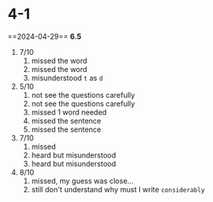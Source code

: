 # 4-1

==2024-04-29== **6.5**
1. 7/10 
	1. missed the word
	2. missed the word
	3. misunderstood `t` as `d`
2. 5/10 
	1. not see the questions carefully
	2. not see the questions carefully
	3. missed 1 word needed
	4. missed the sentence
	5. missed the sentence
3. 7/10 
	1. missed
	2. heard but misunderstood
	3. heard but misunderstood
4. 8/10 
	1. missed, my guess was close...
	2. still don't understand why must I write `considerably`

